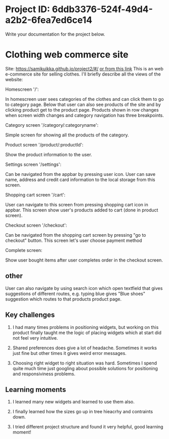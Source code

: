 # Project ID: 6ddb3376-524f-49d4-a2b2-6fea7ed6ce14

Write your documentation for the project below.

# Clothing web commerce site

Site: https://samikuikka.github.io/project2/#/ [or from this link](https://samikuikka.github.io/project2/#/)
This is an web e-commerce site for selling clothes. I'll briefly describe all the views of the website:


Homescreen '/':

In homescreen user sees categories of the clothes and can click them to go to category page.
Below that user can also see products of the site and by clicking product get to the product page.
Products shown in row changes when screen width changes and category navigation has three breakpoints.


Category screen '/category/:categoryname':

Simple screen for showing all the products of the category.


Product screen '/product/:productId':

Show the product information to the user.


Settings screen '/settings':

Can be navigated from the appbar by pressing user icon.
User can save name, address and credit card information to the local storage from this screen.


Shopping cart screen '/cart':

User can navigate to this screen from pressing shopping cart icon in appbar.
This screen show user's products added to cart (done in product screen).


Checkout screen '/checkout':

Can be navigated from the shopping cart screen by pressing "go to checkout" button. This screen let's user choose payment method


Complete screen:

Show user bought items after user completes order in the checkout screen.

## other

User can also navigate by using search icon which open textfield that gives suggestions of different routes, e.g. typing blue gives "Blue shoes" suggestion which routes to that products product page.


## Key challenges

1) I had many times problems in positioning widgets, but working on this product finally taught me the logic of placing widgets which at start did not feel very intuitive.


2) Shared preferences does give a lot of headache. Sometimes it works just fine but other times it gives weird error messages.


3) Choosing right widget to right situation was hard. Sometimes I spend quite much time just googling about possible solutions for positioning and responsiviness problems. 

## Learning moments

1) I learned many new widgets and learned to use them also.

2) I finally learned how the sizes go up in tree hieacrhy and contraints down.

3) I tried different project structure and found it very helpful, good learning moment!

